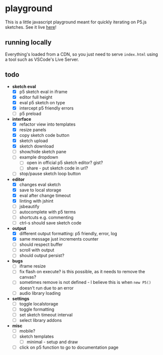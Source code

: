 # playground

This is a little javascript playground meant for quickly iterating on P5.js
sketches. See it live [here](https://twigg.gg/playground/)!

## running locally

Everything's loaded from a CDN, so you just need to serve `index.html` using a
tool such as VSCode's Live Server.

## todo

- **sketch eval**
  - [x] p5 sketch eval in iframe
  - [x] editor full height
  - [x] eval p5 sketch on type
  - [x] intercept p5 friendly errors
  - [ ] p5 preload
- **interface**
  - [x] refactor view into templates
  - [x] resize panels
  - [x] copy sketch code button
  - [x] sketch upload
  - [x] sketch download
  - [ ] show/hide sketch pane
  - [ ] example dropdown
    - [ ] open in official p5 sketch editor? gist?
    - [ ] share - put sketch code in url?
  - [ ] stop/pause sketch loop button
- **editor**
  - [x] changes eval sketch
  - [x] save to local storage
  - [x] eval after change timeout
  - [x] linting with jshint
  - [ ] jsbeautify
  - [ ] autocomplete with p5 terms
  - [ ] shortcuts e.g. commenting
  - [ ] ctrl-s should save sketch code
- **output**
  - [x] different output formatting: p5 friendly, error, log
  - [x] same message just increments counter
  - [ ] should respect buffer
  - [ ] scroll with output
  - [ ] should output persist?
- **bugs**
  - [ ] iframe resize
  - [ ] fix flash on execute? is this possible, as it needs to remove the
        canvas?
  - [ ] sometimes remove is not defined - I believe this is when `new P5()`
        doesn't run due to an error
  - [ ] audio library loading
- **settings**
  - [ ] toggle localstorage
  - [ ] toggle formatting
  - [ ] set sketch timeout interval
  - [ ] select library addons
- **misc**
  - [ ] mobile?
  - [ ] sketch templates
    - [ ] minimal - setup and draw
  - [ ] click on p5 function to go to documentation page
